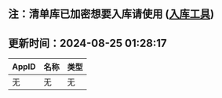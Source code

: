 ## 注：清单库已加密想要入库请使用 ([入库工具](https://github.com/BlankTMing/ManifestAutoUpdate/releases))

## 更新时间：2024-08-25 01:28:17
| AppID | 名称 | 类型  |
| :-------------------- | :----------------------------- | :----------- |
| 无 | 无 | 无 |
